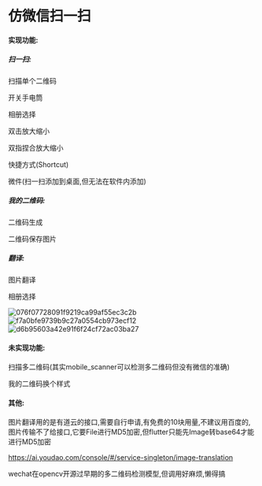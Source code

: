 # 仿微信扫一扫

#### 实现功能:

##### 扫一扫:

扫描单个二维码

开关手电筒

相册选择

双击放大缩小

双指捏合放大缩小

快捷方式(Shortcut)

微件(扫一扫添加到桌面,但无法在软件内添加)

##### 我的二维码:

二维码生成

二维码保存图片

##### 翻译:

图片翻译

相册选择

![076f07728091f9219ca99af55ec3c2b](https://img.subrecovery.top/076f07728091f9219ca99af55ec3c2b.jpg)![f7a0bfe9739b9c27a0554cb973ecf12](https://img.subrecovery.top/f7a0bfe9739b9c27a0554cb973ecf12.jpg)![d6b95603a42e91f6f24cf72ac03ba27](https://img.subrecovery.top/d6b95603a42e91f6f24cf72ac03ba27.jpg)

#### 未实现功能:

扫描多二维码(其实mobile_scanner可以检测多二维码但没有微信的准确)

我的二维码换个样式

#### 其他:

图片翻译用的是有道云的接口,需要自行申请,有免费的10块用量,不建议用百度的,图片传输不了给接口,它要File进行MD5加密,但flutter只能先Image转base64才能进行MD5加密

https://ai.youdao.com/console/#/service-singleton/image-translation

wechat在opencv开源过早期的多二维码检测模型,但调用好麻烦,懒得搞
